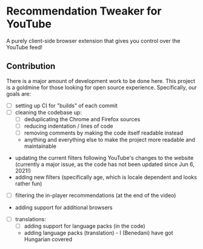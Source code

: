 # Recommendation Tweaker for YouTube
A purely client-side browser extension that gives you control over the YouTube feed!

## Contribution
There is a major amount of development work to be done here. This project is a goldmine for those looking for open source experience. Specifically, our goals are:
- [ ] setting up CI for "builds" of each commit
- [ ] cleaning the codebase up:
    - [ ] deduplicating the Chrome and Firefox sources
    - [ ] reducing indentation / lines of code
    - [ ] removing comments by making the code itself readable instead
    - anything and everything else to make the project more readable and maintainable
- updating the current filters following YouTube's changes to the website (currently a major issue, as the code has not been updated since Jun 6, 2021!)
- adding new filters (specifically age, which is locale dependent and looks rather fun)
- [ ] filtering the in-player recommendations (at the end of the video)
- adding support for additional browsers
- [ ] translations:
    - [ ] adding support for language packs (in the code)
    - adding language packs (translation) - I (Benedani) have got Hungarian covered
